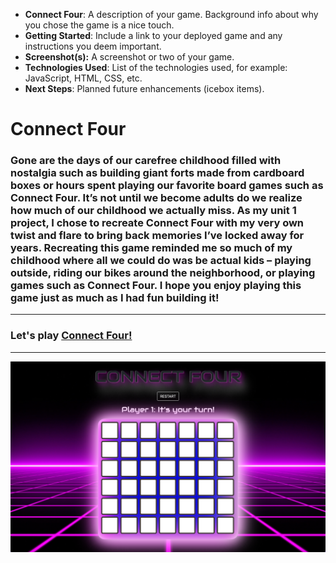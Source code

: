 - **Connect Four**: A description of your game. Background info about why you chose the game is a nice touch.
- **Getting Started**: Include a link to your deployed game and any instructions you deem important.
- **Screenshot(s):** A screenshot or two of your game.
- **Technologies Used**: List of the technologies used, for example: JavaScript, HTML, CSS, etc.
- **Next Steps**: Planned future enhancements (icebox items).

# **Connect Four**
###  Gone are the days of our carefree childhood filled with nostalgia such as building giant forts made from cardboard boxes or hours spent playing our favorite board games such as Connect Four. It’s not until we become adults do we realize how much of our childhood we actually miss. As my unit 1 project, I chose to recreate Connect Four with my very own twist and flare to bring back memories I’ve locked away for years. Recreating this game reminded me so much of my childhood where all we could do was be actual kids – playing outside, riding our bikes around the neighborhood, or playing games such as Connect Four. I hope you enjoy playing this game just as much as I had fun building it! 
---
### **Let's play** [**Connect Four!**](https://connect-four-leon-chu.netlify.app/)
---
![alt text](images/connect-four-capture.png)


